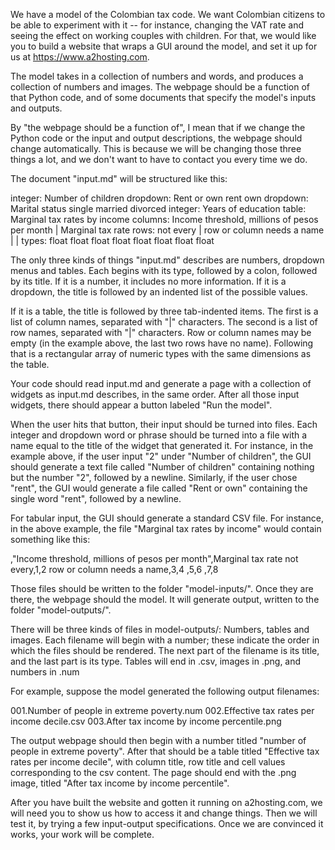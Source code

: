 We have a model of the Colombian tax code. We want Colombian citizens to be able to experiment with it -- for instance, changing the VAT rate and seeing the effect on working couples with children. For that, we would like you to build a website that wraps a GUI around the model, and set it up for us at https://www.a2hosting.com.

The model takes in a collection of numbers and words, and produces a collection of numbers and images. The webpage should be a function of that Python code, and of some documents that specify the model's inputs and outputs.

By "the webpage should be a function of", I mean that if we change the Python code or the input and output descriptions, the webpage should change automatically. This is because we will be changing those three things a lot, and we don't want to have to contact you every time we do.

The document "input.md" will be structured like this:

  integer: Number of children
  dropdown: Rent or own
    rent
    own
  dropdown: Marital status
    single
    married
    divorced
  integer: Years of education
  table: Marginal tax rates by income
    columns: Income threshold, millions of pesos per month | Marginal tax rate
    rows: not every | row or column needs a name | |
    types:
      float float
      float float
      float float
      float float

The only three kinds of things "input.md" describes are numbers, dropdown menus and tables. Each begins with its type, followed by a colon, followed by its title. If it is a number, it includes no more information. If it is a dropdown, the title is followed by an indented list of the possible values.

If it is a table, the title is followed by three tab-indented items. The first is a list of column names, separated with "|" characters. The second is a list of row names, separated with "|" characters. Row or column names may be empty (in the example above, the last two rows have no name). Following that is a rectangular array of numeric types with the same dimensions as the table.

Your code should read input.md and generate a page with a collection of widgets as input.md describes, in the same order. After all those input widgets, there should appear a button labeled "Run the model".

When the user hits that button, their input should be turned into files. Each integer and dropdown word or phrase should be turned into a file with a name equal to the title of the widget that generated it. For instance, in the example above, if the user input "2" under "Number of children", the GUI should generate a text file called "Number of children" containing nothing but the number "2", followed by a newline. Similarly, if the user chose "rent", the GUI would generate a file called "Rent or own" containing the single word "rent", followed by a newline.

For tabular input, the GUI should generate a standard CSV file. For instance, in the above example, the file "Marginal tax rates by income" would contain something like this:

  ,"Income threshold, millions of pesos per month",Marginal tax rate
  not every,1,2
  row or column needs a name,3,4
  ,5,6
  ,7,8

Those files should be written to the folder "model-inputs/". Once they are there, the webpage should the model. It will generate output, written to the folder "model-outputs/".

There will be three kinds of files in model-outputs/: Numbers, tables and images. Each filename will begin with a number; these indicate the order in which the files should be rendered. The next part of the filename is its title, and the last part is its type. Tables will end in .csv, images in .png, and numbers in .num

For example, suppose the model generated the following output filenames:

  001.Number of people in extreme poverty.num
  002.Effective tax rates per income decile.csv
  003.After tax income by income percentile.png

The output webpage should then begin with a number titled "number of people in extreme poverty". After that should be a table titled "Effective tax rates per income decile", with column title, row title and cell values corresponding to the csv content. The page should end with the .png image, titled "After tax income by income percentile".

After you have built the website and gotten it running on a2hosting.com, we will need you to show us how to access it and change things. Then we will test it, by trying a few input-output specifications. Once we are convinced it works, your work will be complete.
